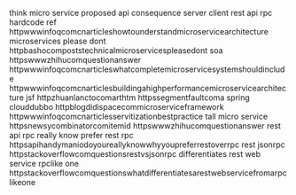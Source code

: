 think micro service proposed api consequence server client rest api rpc hardcode ref httpwwwinfoqcomcnarticleshowtounderstandmicroservicearchitecture microservices please dont httpbashocompoststechnicalmicroservicespleasedont soa httpswwwzhihucomquestionanswer httpwwwinfoqcomcnarticleswhatcompletemicroservicesystemshouldinclude httpwwwinfoqcomcnarticlesbuildingahighperformancemicroservicearchitecture jsf httpzhuanlanctocomarthtm httpssegmentfaultcoma spring clouddubbo httpblogdidispacecommicroserviceframework httpwwwinfoqcomcnarticlesservitizationbestpractice tall micro service httpsnewsycombinatorcomitemid httpswwwzhihucomquestionanswer rest api rpc really know prefer rest rpc httpsapihandymaniodoyoureallyknowwhyyoupreferrestoverrpc rest jsonrpc httpstackoverflowcomquestionsrestvsjsonrpc differentiates rest web service rpclike one httpstackoverflowcomquestionswhatdifferentiatesarestwebservicefromarpclikeone